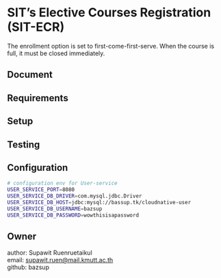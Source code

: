 # SIT’s Elective Courses Registration (SIT-ECR)
The enrollment option is set to first-come-first-serve. When the course is full, it must be closed immediately.

## Document

## Requirements

## Setup

## Testing

## Configuration
```bash
# configuration env for User-service
USER_SERVICE_PORT=8080
USER_SERVICE_DB_DRIVER=com.mysql.jdbc.Driver
USER_SERVICE_DB_HOST=jdbc:mysql://bassup.tk/cloudnative-user
USER_SERVICE_DB_USERNAME=bazsup
USER_SERVICE_DB_PASSWORD=wowthisisapassword
```

## Owner
author: Supawit Ruenruetaikul  
email: supawit.ruen@mail.kmutt.ac.th  
github: bazsup

